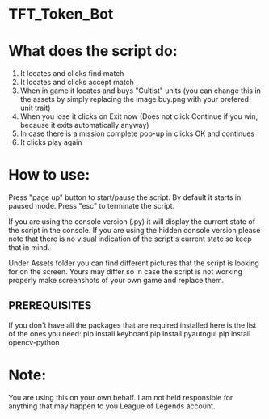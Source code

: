 # TFT_Token_Bot
# What does the script do:
  1. It locates and clicks find match
  2. It locates and clicks accept match
  3. When in game it locates and buys "Cultist" units (you can change this in the assets by simply replacing the image buy.png with your prefered unit trait)
  4. When you lose it clicks on Exit now (Does not click Continue if you win, because it exits automatically anyway)
  5. In case there is a mission complete pop-up in clicks OK and continues
  6. It clicks play again
  
# How to use:
  Press "page up" button to start/pause the script. By default it starts in paused mode.
  Press "esc" to terminate the script.
  
  If you are using the console version (.py) it will display the current state of the script in the console.
  If you are using the hidden console version please note that there is no visual indication of the script's current state so keep that in mind.
  
  Under Assets folder you can find different pictures that the script is looking for on the screen. Yours may differ so in case the script is not working properly make screenshots of your own game and replace them.

## PREREQUISITES
  If you don't have all the packages that are required installed here is the list of the ones you need:
    pip install keyboard
    pip install pyautogui
    pip install opencv-python

# Note:
You are using this on your own behalf. I am not held responsible for anything that may happen to you League of Legends account.
